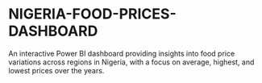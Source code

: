 # NIGERIA-FOOD-PRICES-DASHBOARD
An interactive Power BI dashboard providing insights into food price variations across regions in Nigeria, with a focus on average, highest, and lowest prices over the years.
